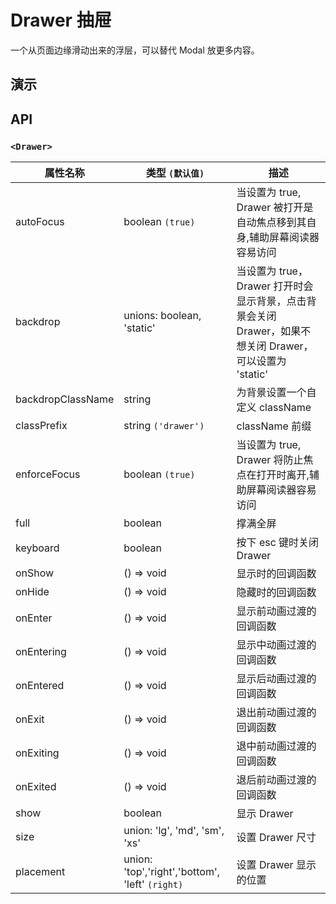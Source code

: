 # Drawer 抽屉 [<i class="icon icon-edit2" ></i>](https://github.com/rsuite/rsuite.github.io/blob/master/src/components/drawer/index.md)

一个从页面边缘滑动出来的浮层，可以替代 Modal 放更多内容。

## 演示

<!--{demo}-->

## API

### `<Drawer>`

| 属性名称          | 类型 `(默认值)`                                 | 描述                                                                                                    |
| ----------------- | ----------------------------------------------- | ------------------------------------------------------------------------------------------------------- |
| autoFocus         | boolean `(true)`                                | 当设置为 true, Drawer 被打开是自动焦点移到其自身,辅助屏幕阅读器容易访问                                 |
| backdrop          | unions: boolean, 'static'                       | 当设置为 true，Drawer 打开时会显示背景，点击背景会关闭 Drawer，如果不想关闭 Drawer，可以设置为 'static' |
| backdropClassName | string                                          | 为背景设置一个自定义 className                                                                          |
| classPrefix       | string  `('drawer')`                            | className 前缀                                                                                          |
| enforceFocus      | boolean `(true)`                                | 当设置为 true, Drawer 将防止焦点在打开时离开,辅助屏幕阅读器容易访问                                     |
| full              | boolean                                         | 撑满全屏                                                                                                |
| keyboard          | boolean                                         | 按下 esc 键时关闭 Drawer                                                                                |
| onShow            | () => void                                      | 显示时的回调函数                                                                                        |
| onHide            | () => void                                      | 隐藏时的回调函数                                                                                        |
| onEnter           | () => void                                      | 显示前动画过渡的回调函数                                                                                |
| onEntering        | () => void                                      | 显示中动画过渡的回调函数                                                                                |
| onEntered         | () => void                                      | 显示后动画过渡的回调函数                                                                                |
| onExit            | () => void                                      | 退出前动画过渡的回调函数                                                                                |
| onExiting         | () => void                                      | 退中前动画过渡的回调函数                                                                                |
| onExited          | () => void                                      | 退后前动画过渡的回调函数                                                                                |
| show              | boolean                                         | 显示 Drawer                                                                                             |
| size              | union: 'lg', 'md', 'sm', 'xs'                   | 设置 Drawer 尺寸                                                                                        |
| placement         | union: 'top','right','bottom', 'left' `(right)` | 设置 Drawer 显示的位置                                                                                  |